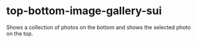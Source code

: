 # top-bottom-image-gallery-sui
Shows a collection of photos on the bottom and shows the selected photo on the top.
